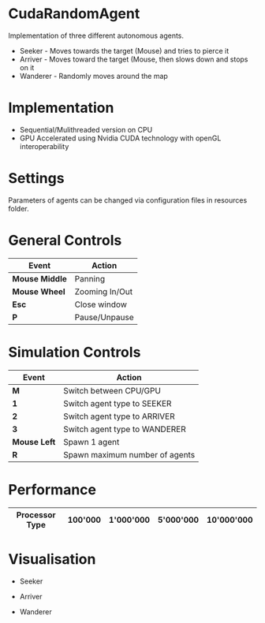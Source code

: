 # CudaRandomAgent

Implementation of three different autonomous agents. 

- Seeker - Moves towards the target (Mouse) and tries to pierce it   
- Arriver - Moves toward the target (Mouse, then slows down and stops on it    
- Wanderer - Randomly moves around the map 

# Implementation

- Sequential/Mulithreaded version on CPU      
- GPU Accelerated using Nvidia CUDA technology with openGL interoperability

# Settings

Parameters of agents can be changed via configuration files in resources folder.

# General Controls

|Event|Action|  
|---|---|  
|**Mouse Middle**|Panning|  
|**Mouse Wheel**|Zooming In/Out|  
|**Esc**|Close window|  
|**P**|Pause/Unpause|  


# Simulation Controls   

|Event|Action|  
|---|---|  
|**M**|Switch between CPU/GPU|  
|**1**|Switch agent type to SEEKER|  
|**2**|Switch agent type to ARRIVER|  
|**3**|Switch agent type to WANDERER|  
|**Mouse Left**|Spawn 1 agent|   
|**R**|Spawn maximum number of agents|   

# Performance  

|Processor Type|100'000|1'000'000|5'000'000|10'000'000|  
|---|---|---|---|---|

# Visualisation  

- Seeker   

- Arriver 

- Wanderer 



